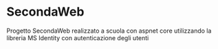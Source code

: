 # SecondaWeb
Progetto SecondaWeb realizzato a scuola con aspnet core utilizzando la libreria MS Identity con autenticazione degli utenti
